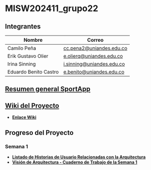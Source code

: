 # MISW202411_grupo22

## Integrantes

| Nombre              | Correo                     |
|--------------------|---------------------------|
| Camilo Peña         | cc.pena2@uniandes.edu.co  |
| Erik Gustavo Olier  | e.olierq@uniandes.edu.co  |
| Irina Sinning       | i.sinning@uniandes.edu.co |
| Eduardo Benito Castro | e.benito@uniandes.edu.co |

## [Resumen general SportApp](https://github.com/Erikolierq/MISW202411_grupo22/wiki/Resumen-de-Proyecto-SportApp)

## [Wiki del Proyecto](https://github.com/Erikolierq/MISW202411_grupo22/wiki)
- [**Enlace Wiki**](https://github.com/Erikolierq/MISW202411_grupo22/wiki/Historias-de-usuario)
  
## Progreso del Proyecto

### Semana 1
- [**Listado de Historias de Usuario Relacionadas con la Arquitectura**](https://github.com/Erikolierq/MISW202411_grupo22/wiki/Historias-de-usuario)
- [**Visión de Arquitectura - Cuaderno de Trabajo de la Semana 1**](https://uniandes-my.sharepoint.com/:p:/g/personal/i_sinning_uniandes_edu_co/EdEvZMOGO41Bn9QKdK0XuYsB6tGYlTODALj8GVp4uinAnQ?e=jvqheO)
